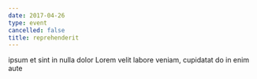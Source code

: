 ```yaml
---
date: 2017-04-26
type: event
cancelled: false
title: reprehenderit
---
```

ipsum et sint in nulla dolor Lorem velit labore veniam, cupidatat do in enim aute